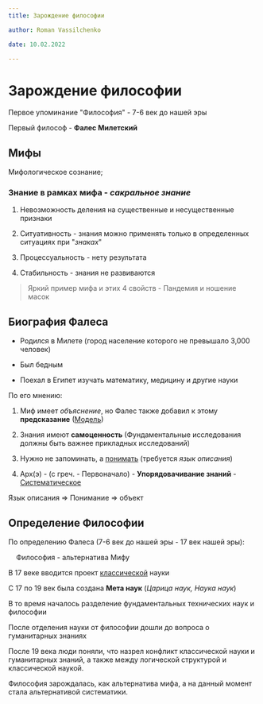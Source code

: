 ```yaml
---
title: Зарождение философии

author: Roman Vassilchenko

date: 10.02.2022

---
```


# Зарождение философии

Первое упоминание "Философия" - 7-6 век до нашей эры

Первый философ - **Фалес Милетский**

## Мифы

Мифологическое сознание;

### Знание в рамках мифа - *сакральное знание*

1. Невозможность деления на существенные и несущественные признаки

2. Ситуативность - знания можно применять только в определенных ситуациях при "*знаках*"

3. Процессуальность - нету результата

4. Стабильность - знания не развиваются

> Яркий пример мифа и  этих 4 свойств - Пандемия и ношение масок

## Биография Фалеса

- Родился в Милете (город население которого не превышало 3,000 человек)

- Был бедным

- Поехал в Египет изучать математику, медицину и другие науки

По его мнению:

1. Миф имеет *объяснение*, но Фалес также добавил к этому **предсказание** (<u>Модель</u>)

2. Знания имеют **самоценность** (Фундаментальные исследования должны быть важнее прикладных исследований)

3. Нужно не запоминать, а <u>понимать</u> (требуется *язык описания*)

4. Арх(э) - (с греч. - Первоначало) - **Упорядовачивание знаний** - <u>Систематическое</u>

Язык описания => Понимание => объект

## Определение Философии

По определению Фалеса (7-6 век до нашей эры - 17 век нашей эры):

    Философия - альтернатива Мифу

В 17 веке вводится проект <u>классической</u> науки

С 17 по 19 век была создана **Мета наук** (*Царица наук, Наука наук*)

В то время началось разделение фундаментальных технических наук и философии

После отделения науки от философии дошли до вопроса о гуманитарных знаниях

После 19 века люди поняли, что назрел конфликт классической науки и гуманитарных знаний, а также между логической структурой и классической наукой.

Философия зарождалась, как альтернатива мифа, а на данный момент стала альтернативой систематики.
